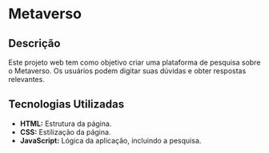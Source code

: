 # Metaverso

## Descrição
Este projeto web tem como objetivo criar uma plataforma de pesquisa sobre o Metaverso. Os usuários podem digitar suas dúvidas e obter respostas relevantes.

## Tecnologias Utilizadas
* **HTML:** Estrutura da página.
* **CSS:** Estilização da página.
* **JavaScript:** Lógica da aplicação, incluindo a pesquisa.


